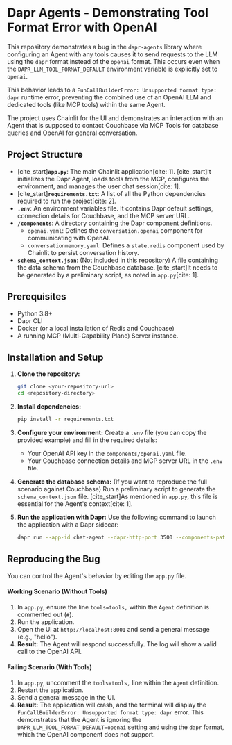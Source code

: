 # Dapr Agents - Demonstrating Tool Format Error with OpenAI

This repository demonstrates a bug in the `dapr-agents` library where configuring an Agent with any tools causes it to send requests to the LLM using the `dapr` format instead of the `openai` format. This occurs even when the `DAPR_LLM_TOOL_FORMAT_DEFAULT` environment variable is explicitly set to `openai`.

This behavior leads to a `FunCallBuilderError: Unsupported format type: dapr` runtime error, preventing the combined use of an OpenAI LLM and dedicated tools (like MCP tools) within the same Agent.

The project uses Chainlit for the UI and demonstrates an interaction with an Agent that is supposed to contact Couchbase via MCP Tools for database queries and OpenAI for general conversation.

## Project Structure

* [cite_start]**`app.py`**: The main Chainlit application[cite: 1]. [cite_start]It initializes the Dapr Agent, loads tools from the MCP, configures the environment, and manages the user chat session[cite: 1].
* [cite_start]**`requirements.txt`**: A list of all the Python dependencies required to run the project[cite: 2].
* **`.env`**: An environment variables file. It contains Dapr default settings, connection details for Couchbase, and the MCP server URL.
* **`/components`**: A directory containing the Dapr component definitions.
    * `openai.yaml`: Defines the `conversation.openai` component for communicating with OpenAI.
    * `conversationmemory.yaml`: Defines a `state.redis` component used by Chainlit to persist conversation history.
* **`schema_context.json`**: (Not included in this repository) A file containing the data schema from the Couchbase database. [cite_start]It needs to be generated by a preliminary script, as noted in `app.py`[cite: 1].

## Prerequisites

* Python 3.8+
* Dapr CLI
* Docker (or a local installation of Redis and Couchbase)
* A running MCP (Multi-Capability Plane) Server instance.

## Installation and Setup

1.  **Clone the repository:**
    ```bash
    git clone <your-repository-url>
    cd <repository-directory>
    ```

2.  **Install dependencies:**
    ```bash
    pip install -r requirements.txt
    ```

3.  **Configure your environment:**
    Create a `.env` file (you can copy the provided example) and fill in the required details:
    * Your OpenAI API key in the `components/openai.yaml` file.
    * Your Couchbase connection details and MCP server URL in the `.env` file.

4.  **Generate the database schema:**
    (If you want to reproduce the full scenario against Couchbase) Run a preliminary script to generate the `schema_context.json` file. [cite_start]As mentioned in `app.py`, this file is essential for the Agent's context[cite: 1].

5.  **Run the application with Dapr:**
    Use the following command to launch the application with a Dapr sidecar:
    ```bash
    dapr run --app-id chat-agent --dapr-http-port 3500 --components-path ./components -- chainlit run app.py -w --port 8001
    ```

## Reproducing the Bug

You can control the Agent's behavior by editing the `app.py` file.

#### Working Scenario (Without Tools)

1.  In `app.py`, ensure the line `tools=tools,` within the `Agent` definition is commented out (`#`).
2.  Run the application.
3.  Open the UI at `http://localhost:8001` and send a general message (e.g., "hello").
4.  **Result:** The Agent will respond successfully. The log will show a valid call to the OpenAI API.

#### Failing Scenario (With Tools)

1.  In `app.py`, uncomment the `tools=tools,` line within the `Agent` definition.
2.  Restart the application.
3.  Send a general message in the UI.
4.  **Result:** The application will crash, and the terminal will display the `FunCallBuilderError: Unsupported format type: dapr` error. This demonstrates that the Agent is ignoring the `DAPR_LLM_TOOL_FORMAT_DEFAULT=openai` setting and using the `dapr` format, which the OpenAI component does not support.
